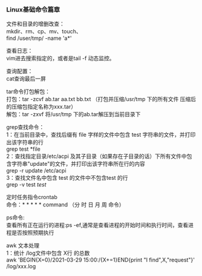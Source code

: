 ### Linux基础命令篇章
文件和目录的增删改查：  
mkdir、rm、cp、mv、touch、  
find /user/tmp/ -name 'a*'  

查看日志：  
vim进去搜索指定的，或者是tail -f 动态监控。  

查询配置：  
cat查询最后一屏  

tar命令打包解包：  
打包：tar -zcvf ab.tar aa.txt bb.txt （打包并压缩/usr/tmp 下的所有文件 压缩后的压缩包指定名称为xxx.tar）  
解包：tar -zxvf  将/usr/tmp 下的ab.tar解压到当前目录下   

grep查找命令：  
1：在当前目录中，查找后缀有 file 字样的文件中包含 test 字符串的文件，并打印出该字符串的行  
grep test *file    
2：查找指定目录/etc/acpi 及其子目录（如果存在子目录的话）下所有文件中包含字符串"update"的文件，并打印出该字符串所在行的内容  
grep -r update /etc/acpi   
3：查找文件名中包含 test 的文件中不包含test 的行  
grep -v test *test*  

定时任务指令crontab  
命令：*   *    *   *   *   command  （分  时  日  月  周  命令）  

ps命令:  
查看所有正在运行的进程:ps -ef,通常是查看进程的开始时间和执行时间，查看进程是否按照预期执行  

awk 文本处理  
1：统计 /log文件中包含 X行 的总数  
awk 'BEGIN{X=0}/2021-03-29 15:00:/{X+=1}END{print "I find",X,"request"}' /log/xxx.log  
